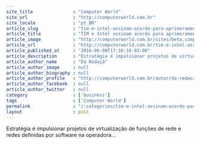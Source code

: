 ```yaml
---
site_title               : "Computer World"
site_url                 : "http://computerworld.com.br"
site_locale              : "pt_BR"
article_slug             : "tim-e-intel-assinam-acordo-para-aprimoramento-de-redes-virtualizadas"
article_title            : "TIM e Intel assinam acordo para aprimoramento de redes virtualizadas"
article_image            : "http://computerworld.com.br/sites/beta.computerworld.com.br/files/posts/sdn-rede.jpg"
article_url              : "http://computerworld.com.br/tim-e-intel-assinam-acordo-para-aprimoramento-de-redes-virtualizadas"
article_published_at     : "2016-06-08T17:16:19-03:00"
article_description      : "Estratégia é impulsionar projetos de virtualização de funções de rede e redes definidas por software na operadora..."
article_author_name      : "Da Redaçã"
article_author_image     : null
article_author_biography : null
article_author_profile   : "http://computerworld.com.br/autor/da-redacao"
article_author_facebook  : null
article_author_twitter   : null
category                 : ['business']
tags                     : ['Computer World']
permalink                : "/:categories/tim-e-intel-assinam-acordo-para-aprimoramento-de-redes-virtualizadas/"
layout                   : post
---
```


Estratégia é impulsionar projetos de virtualização de funções de rede e redes definidas por software na operadora...
